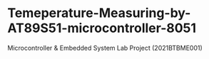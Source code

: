 # Temeperature-Measuring-by-AT89S51-microcontroller-8051
Microcontroller &amp; Embedded System Lab Project (2021BTBME001)
